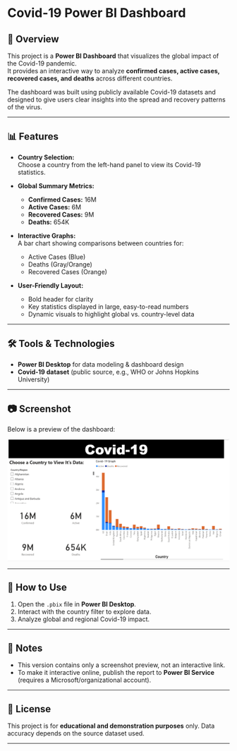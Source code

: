 # Covid-19 Power BI Dashboard

## 📌 Overview
This project is a **Power BI Dashboard** that visualizes the global impact of the Covid-19 pandemic.  
It provides an interactive way to analyze **confirmed cases, active cases, recovered cases, and deaths** across different countries.

The dashboard was built using publicly available Covid-19 datasets and designed to give users clear insights into the spread and recovery patterns of the virus.

---

## 📊 Features
- **Country Selection:**  
  Choose a country from the left-hand panel to view its Covid-19 statistics.

- **Global Summary Metrics:**  
  - **Confirmed Cases:** 16M  
  - **Active Cases:** 6M  
  - **Recovered Cases:** 9M  
  - **Deaths:** 654K  

- **Interactive Graphs:**  
  A bar chart showing comparisons between countries for:
  - Active Cases (Blue)  
  - Deaths (Gray/Orange)  
  - Recovered Cases (Orange)  

- **User-Friendly Layout:**  
  - Bold header for clarity  
  - Key statistics displayed in large, easy-to-read numbers  
  - Dynamic visuals to highlight global vs. country-level data  

---

## 🛠️ Tools & Technologies
- **Power BI Desktop** for data modeling & dashboard design  
- **Covid-19 dataset** (public source, e.g., WHO or Johns Hopkins University)  

---

## 📷 Screenshot
Below is a preview of the dashboard:  

![Covid-19 Dashboard](covid.png)

---

## 🚀 How to Use
1. Open the `.pbix` file in **Power BI Desktop**.  
2. Interact with the country filter to explore data.  
3. Analyze global and regional Covid-19 impact.

---

## 📌 Notes
- This version contains only a screenshot preview, not an interactive link.  
- To make it interactive online, publish the report to **Power BI Service** (requires a Microsoft/organizational account).

---

## 📄 License
This project is for **educational and demonstration purposes** only. Data accuracy depends on the source dataset used.

---
